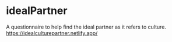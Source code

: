 # idealPartner
A questionnaire to help find the ideal partner as it refers to culture.
https://idealculturepartner.netlify.app/
